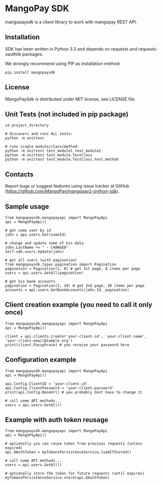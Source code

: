 MangoPay SDK
=================================================
mangopaysdk is a client library to work with mangopay REST API.


Installation
-------------------------------------------------
SDK has been written in Python 3.3
and depends on requests and requests-oauthlib packages.

We strongly recommend using PIP as installation method:

    pip install mangopaysdk


License
-------------------------------------------------
MangoPaySdk is distributed under MIT license, see LICENSE file.


Unit Tests (not included in pip package)
-------------------------------------------------

    cd project_directory

    # discovers and runs ALL tests:
    python -m unittest

    # runs single module/class/method:
    python -m unittest test_module1 test_module2
    python -m unittest test_module.TestClass
    python -m unittest test_module.TestClass.test_method


Contacts
-------------------------------------------------
Report bugs or suggest features using issue tracker at GitHub (https://github.com/MangoPay/mangopay2-python-sdk).


Sample usage
-------------------------------------------------

    from mangopaysdk.mangopayapi import MangoPayApi
    api = MangoPayApi()

    # get some user by id
    john = api.users.Get(someId)

    # change and update some of his data
    john.LastName += " - CHANGED"
    self.sdk.users.Update(john)

    # get all users (with pagination)
    from mangopaysdk.types.pagination import Pagination
    pagination = Pagination(1, 8) # get 1st page, 8 items per page
    users = api.users.GetAll(pagination)

    # get his bank accounts
    pagination = Pagination(2, 10) # get 2nd page, 10 items per page
    accounts = api.users.GetBankAccounts(john.Id, pagination)


Client creation example (you need to call it only once)
-------------------------------------------------

    from mangopaysdk.mangopayapi import MangoPayApi
    api = MangoPayApi()

    client = api.clients.Create('your-client-id', 'your-client-name', 'your-client-email@sample.org')
    print(client.Passphrase) # you receive your password here


Configuration example
-------------------------------------------------

    from mangopaysdk.mangopayapi import MangoPayApi
    api = MangoPayApi()

    api.Config.ClientID = 'your-client-id'
    api.Config.ClientPassword = 'your-client-password'
    print(api.Config.BaseUrl) # you probably dont have to change it

    # call some API methods...
    users = api.users.GetAll()


Example with auth token reusage
-------------------------------------------------

    from mangopaysdk.mangopayapi import MangoPayApi
    api = MangoPayApi()

    # optionally you can reuse token from previous requests (unless expired)
    api.OAuthToken = myTokensPersistenceService.loadIfStored()

    # call some API methods...
    users = api.users.GetAll()

    # optionally store the token for future requests (until expires)
    myTokensPersistenceService.store(api.OAuthToken)
